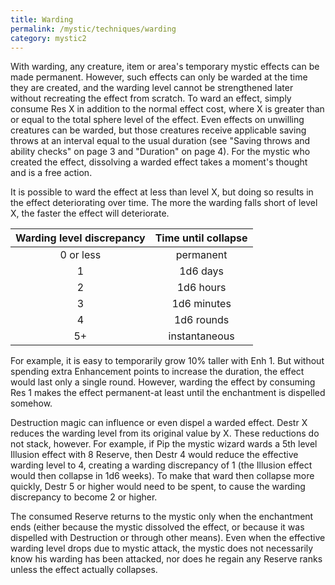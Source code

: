 ```yaml
---
title: Warding
permalink: /mystic/techniques/warding
category: mystic2
---
```

With warding, any creature, item or area's temporary mystic effects can
be made permanent. However, such effects can only be warded at the time
they are created, and the warding level cannot be strengthened later
without recreating the effect from scratch. To ward an effect, simply
consume Res X in addition to the normal effect cost, where X is greater
than or equal to the total sphere level of the effect. Even effects on
unwilling creatures can be warded, but those creatures receive
applicable saving throws at an interval equal to the usual duration (see
"Saving throws and ability checks" on page 3 and "Duration" on page 4).
For the mystic who created the effect, dissolving a warded effect takes
a moment's thought and is a free action.

It is possible to ward the effect at less than level X, but doing so
results in the effect deteriorating over time. The more the warding
falls short of level X, the faster the effect will deteriorate.

| Warding level discrepancy | Time until collapse |
|:-------------------------:|:-------------------:|
| 0 or less                 | permanent           |
| 1                         | 1d6 days            |
| 2                         | 1d6 hours           |
| 3                         | 1d6 minutes         |
| 4                         | 1d6 rounds          |
| 5+                        | instantaneous       |

For example, it is easy to temporarily grow 10% taller with Enh 1. But
without spending extra Enhancement points to increase the duration, the
effect would last only a single round. However, warding the effect by
consuming Res 1 makes the effect permanent-at least until the
enchantment is dispelled somehow.

Destruction magic can influence or even dispel a warded effect. Destr X
reduces the warding level from its original value by X. These reductions
do not stack, however. For example, if Pip the mystic wizard wards a 5th
level Illusion effect with 8 Reserve, then Destr 4 would reduce the
effective warding level to 4, creating a warding discrepancy of 1 (the
Illusion effect would then collapse in 1d6 weeks). To make that ward
then collapse more quickly, Destr 5 or higher would need to be spent, to
cause the warding discrepancy to become 2 or higher.

The consumed Reserve returns to the mystic only when the enchantment
ends (either because the mystic dissolved the effect, or because it was
dispelled with Destruction or through other means). Even when the
effective warding level drops due to mystic attack, the mystic does not
necessarily know his warding has been attacked, nor does he regain any
Reserve ranks unless the effect actually collapses.
